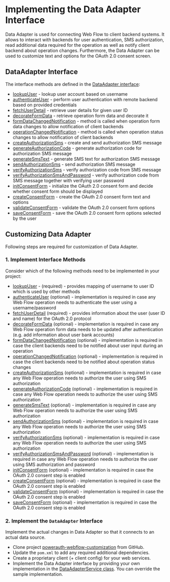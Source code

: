 # Implementing the Data Adapter Interface

Data Adapter is used for connecting Web Flow to client backend systems. It allows to interact with backends for user authentication, SMS authorization, read additional data required for the operation as well as notify client backend about operation changes.
Furthermore, the Data Adapter can be used to customize text and options for the OAuth 2.0 consent screen.

## DataAdapter Interface

The interface methods are defined in the [DataAdapter interface](../powerauth-data-adapter/src/main/java/io/getlime/security/powerauth/app/dataadapter/api/DataAdapter.java):

- [lookupUser](../powerauth-data-adapter/src/main/java/io/getlime/security/powerauth/app/dataadapter/api/DataAdapter.java#L39) - lookup user account based on username
- [authenticateUser](../powerauth-data-adapter/src/main/java/io/getlime/security/powerauth/app/dataadapter/api/DataAdapter.java#L51) - perform user authentication with remote backend based on provided credentials
- [fetchUserDetail](../powerauth-data-adapter/src/main/java/io/getlime/security/powerauth/app/dataadapter/api/DataAdapter.java#L62) - retrieve user details for given user ID
- [decorateFormData](../powerauth-data-adapter/src/main/java/io/getlime/security/powerauth/app/dataadapter/api/DataAdapter.java#L73) - retrieve operation form data and decorate it
- [formDataChangedNotification](../powerauth-data-adapter/src/main/java/io/getlime/security/powerauth/app/dataadapter/api/DataAdapter.java#L83) - method is called when operation form data changes to allow notification of client backends
- [operationChangedNotification](../powerauth-data-adapter/src/main/java/io/getlime/security/powerauth/app/dataadapter/api/DataAdapter.java#L93) - method is called when operation status changes to allow notification of client backends
- [createAuthorizationSms](../powerauth-data-adapter/src/main/java/io/getlime/security/powerauth/app/dataadapter/api/DataAdapter.java#L105) - create and send authorization SMS message
- [generateAuthorizationCode](../powerauth-data-adapter/src/main/java/io/getlime/security/powerauth/app/dataadapter/api/DataAdapter.java#L115) - generate authorization code for authorization SMS message
- [generateSmsText](../powerauth-data-adapter/src/main/java/io/getlime/security/powerauth/app/dataadapter/api/DataAdapter.java#L127) - generate SMS text for authorization SMS message
- [sendAuthorizationSms](../powerauth-data-adapter/src/main/java/io/getlime/security/powerauth/app/dataadapter/api/DataAdapter.java#L138) - send authorization SMS message
- [verifyAuthorizationSms](../powerauth-data-adapter/src/main/java/io/getlime/security/powerauth/app/dataadapter/api/DataAdapter.java#L151) - verify authorization code from SMS message
- [verifyAuthorizationSmsAndPassword](../powerauth-data-adapter/src/main/java/io/getlime/security/powerauth/app/dataadapter/api/DataAdapter.java#L166) - verify authorization code from SMS message together with verifying user password
- [initConsentForm](../powerauth-data-adapter/src/main/java/io/getlime/security/powerauth/app/dataadapter/api/DataAdapter.java#L177) - initialize the OAuth 2.0 consent form and decide whether consent form should be displayed
- [createConsentForm](../powerauth-data-adapter/src/main/java/io/getlime/security/powerauth/app/dataadapter/api/DataAdapter.java#L189) - create the OAuth 2.0 consent form text and options
- [validateConsentForm](../powerauth-data-adapter/src/main/java/io/getlime/security/powerauth/app/dataadapter/api/DataAdapter.java#L203) - validate the OAuth 2.0 consent form options
- [saveConsentForm](../powerauth-data-adapter/src/main/java/io/getlime/security/powerauth/app/dataadapter/api/DataAdapter.java#L215) - save the OAuth 2.0 consent form options selected by the user

## Customizing Data Adapter

Following steps are required for customization of Data Adapter.

### 1. Implement Interface Methods

Consider which of the following methods need to be implemented in your project:

- [lookupUser](../powerauth-data-adapter/src/main/java/io/getlime/security/powerauth/app/dataadapter/api/DataAdapter.java#L39) - (required) - provides mapping of username to user ID which is used by other methods
- [authenticateUser](../powerauth-data-adapter/src/main/java/io/getlime/security/powerauth/app/dataadapter/api/DataAdapter.java#L51) (optional) - implementation is required in case any Web Flow operation needs to authenticate the user using a username/password
- [fetchUserDetail](../powerauth-data-adapter/src/main/java/io/getlime/security/powerauth/app/dataadapter/api/DataAdapter.java#L62) (required) - provides information about the user (user ID and name) for the OAuth 2.0 protocol
- [decorateFormData](../powerauth-data-adapter/src/main/java/io/getlime/security/powerauth/app/dataadapter/api/DataAdapter.java#L73) (optional) - implementation is required in case any Web Flow operation form data needs to be updated after authentication (e.g. add information about user bank accounts)
- [formDataChangedNotification](../powerauth-data-adapter/src/main/java/io/getlime/security/powerauth/app/dataadapter/api/DataAdapter.java#L83) (optional) - implementation is required in case the client backends need to be notified about user input during an operation
- [operationChangedNotification](../powerauth-data-adapter/src/main/java/io/getlime/security/powerauth/app/dataadapter/api/DataAdapter.java#L93) (optional) - implementation is required in case the client backends need to be notified about operation status changes
- [createAuthorizationSms](../powerauth-data-adapter/src/main/java/io/getlime/security/powerauth/app/dataadapter/api/DataAdapter.java#L105) (optional) - implementation is required in case any Web Flow operation needs to authorize the user using SMS authorization 
- [generateAuthorizationCode](../powerauth-data-adapter/src/main/java/io/getlime/security/powerauth/app/dataadapter/api/DataAdapter.java#L115) (optional) - implementation is required in case any Web Flow operation needs to authorize the user using SMS authorization
- [generateSmsText](../powerauth-data-adapter/src/main/java/io/getlime/security/powerauth/app/dataadapter/api/DataAdapter.java#L127) (optional) - implementation is required in case any Web Flow operation needs to authorize the user using SMS authorization
- [sendAuthorizationSms](../powerauth-data-adapter/src/main/java/io/getlime/security/powerauth/app/dataadapter/api/DataAdapter.java#L138) (optional) - implementation is required in case any Web Flow operation needs to authorize the user using SMS authorization
- [verifyAuthorizationSms](../powerauth-data-adapter/src/main/java/io/getlime/security/powerauth/app/dataadapter/api/DataAdapter.java#L151) (optional) - implementation is required in case any Web Flow operation needs to authorize the user using SMS authorization
- [verifyAuthorizationSmsAndPassword](../powerauth-data-adapter/src/main/java/io/getlime/security/powerauth/app/dataadapter/api/DataAdapter.java#L166) (optional) - implementation is required in case any Web Flow operation needs to authorize the user using SMS authorization and password
- [initConsentForm](../powerauth-data-adapter/src/main/java/io/getlime/security/powerauth/app/dataadapter/api/DataAdapter.java#L177) (optional) - implementation is required in case the OAuth 2.0 consent step is enabled
- [createConsentForm](../powerauth-data-adapter/src/main/java/io/getlime/security/powerauth/app/dataadapter/api/DataAdapter.java#L139) (optional) - implementation is required in case the OAuth 2.0 consent step is enabled
- [validateConsentForm](../powerauth-data-adapter/src/main/java/io/getlime/security/powerauth/app/dataadapter/api/DataAdapter.java#L153) (optional) - implementation is required in case the OAuth 2.0 consent step is enabled
- [saveConsentForm](../powerauth-data-adapter/src/main/java/io/getlime/security/powerauth/app/dataadapter/api/DataAdapter.java#L165) (optional) - implementation is required in case the OAuth 2.0 consent step is enabled

### 2. Implement the `DataAdapter` Interface

Implement the actual changes in Data Adapter so that it connects to an actual data source.

  - Clone project [powerauth-webflow-customization](https://github.com/wultra/powerauth-webflow-customization#docucheck-keep-link) from GitHub.
  - Update the `pom.xml` to add any required additional dependencies.
  - Create a proprietary client (+ client config) for your web services.
  - Implement the Data Adapter interface by providing your own implementation in the [DataAdapterService class](../powerauth-data-adapter/src/main/java/io/getlime/security/powerauth/app/dataadapter/impl/service/DataAdapterService.java). You can override the sample implementation.

